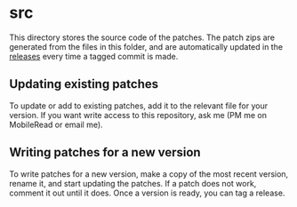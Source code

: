 # src
This directory stores the source code of the patches. The patch zips are generated from the files in this folder, and are automatically updated in the [releases](https://github.com/geek1011/kobopatch-patches/releases) every time a tagged commit is made.

## Updating existing patches
To update or add to existing patches, add it to the relevant file for your version. If you want write access to this repository, ask me (PM me on MobileRead or email me).

## Writing patches for a new version
To write patches for a new version, make a copy of the most recent version, rename it, and start updating the patches. If a patch does not work, comment it out until it does. Once a version is ready, you can tag a release.